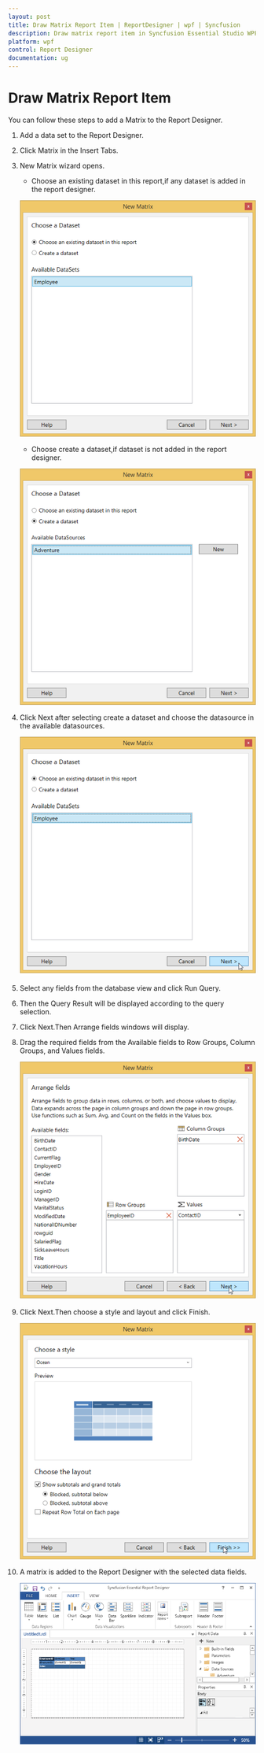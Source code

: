 ```yaml
---
layout: post
title: Draw Matrix Report Item | ReportDesigner | wpf | Syncfusion
description: Draw matrix report item in Syncfusion Essential Studio WPF ReportDesigner control, its elements and more.
platform: wpf
control: Report Designer
documentation: ug
---
```


# Draw Matrix Report Item

You can follow these steps to add a Matrix to the Report Designer.

1. Add a data set to the Report Designer.

2. Click Matrix in the Insert Tabs.

3. New Matrix wizard opens. 

   * Choose an existing dataset in this report,if any dataset is added in the report designer.
   
   ![Draw-Matrix-Report-Item_images1](Draw-Matrix-Report-Item_images/Draw-Matrix-Report-Item_img1.png)
   
   * Choose create a dataset,if dataset is not added in the report designer.
   
   ![Draw-Matrix-Report-Item_images2](Draw-Matrix-Report-Item_images/Draw-Matrix-Report-Item_img2.png)
   
4. Click Next after selecting create a dataset and choose the datasource in the available datasources.

   ![Draw-Matrix-Report-Item_images3](Draw-Matrix-Report-Item_images/Draw-Matrix-Report-Item_img3.png)

5. Select any fields from the database view and click Run Query.

6. Then the Query Result will be displayed according to the query selection.

7. Click Next.Then Arrange fields windows will display.

8. Drag the required fields from the Available fields to Row Groups, Column Groups, and Values fields.

   ![Draw-Matrix-Report-Item_images4](Draw-Matrix-Report-Item_images/Draw-Matrix-Report-Item_img4.png)

9. Click Next.Then choose a style and layout and click Finish.

   ![Draw-Matrix-Report-Item_images5](Draw-Matrix-Report-Item_images/Draw-Matrix-Report-Item_img5.png)

10. A matrix is added to the Report Designer with the selected data fields.

    ![Draw-Matrix-Report-Item_images6](Draw-Matrix-Report-Item_images/Draw-Matrix-Report-Item_img6.png)

   